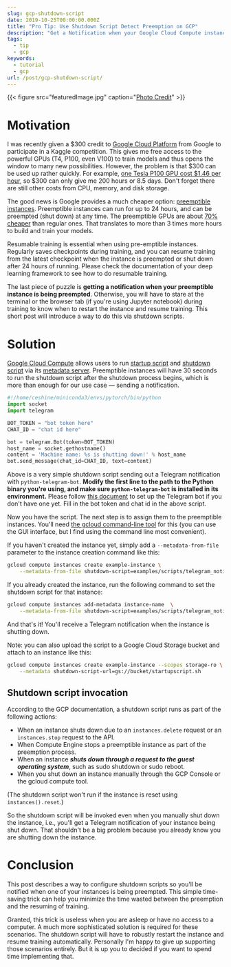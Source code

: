 ```yaml
---
slug: gcp-shutdown-script
date: 2019-10-25T00:00:00.000Z
title: "Pro Tip: Use Shutdown Script Detect Preemption on GCP"
description: "Get a Notification when your Google Cloud Compute instance is preempted"
tags:
  - tip
  - gcp
keywords:
  - tutorial
  - gcp
url: /post/gcp-shutdown-script/
---
```


{{< figure src="featuredImage.jpg" caption="[Photo Credit](https://pixabay.com/photos/panda-red-panda-bear-cat-4546244/)" >}}

# Motivation

I was recently given a $300 credit to [Google Cloud Platform](https://cloud.google.com/) from Google to participate in a Kaggle competition. This gives me free access to the powerful GPUs (T4, P100, even V100) to train models and thus opens the window to many new possibilities. However, the problem is that $300 can be used up rather quickly. For example, [one Tesla P100 GPU cost \$1.46 per hour](https://cloud.google.com/compute/gpus-pricing), so \$300 can only give me 200 hours or 8.5 days. Don't forget there are still other costs from CPU, memory, and disk storage.

The good news is Google provides a much cheaper option: [preemptible instances](https://cloud.google.com/preemptible-vms/). Preemptible instances can run for up to 24 hours, and can be preempted (shut down) at any time. The preemptible GPUs are about [70% cheaper](https://cloud.google.com/compute/gpus-pricing) than regular ones. That translates to more than 3 times more hours to build and train your models.

Resumable training is essential when using pre-emptible instances. Regularly saves checkpoints during training, and you can resume training from the latest checkpoint when the instance is preempted or shut down after 24 hours of running. Please check the documentation of your deep learning framework to see how to do resumable training.

The last piece of puzzle is **getting a notification when your preemptible instance is being preempted**. Otherwise, you will have to stare at the terminal or the browser tab (if you're using Jupyter notebook) during training to know when to restart the instance and resume training. This short post will introduce a way to do this via shutdown scripts.

# Solution

[Google Cloud Compute](https://cloud.google.com/compute/) allows users to run [startup script](https://cloud.google.com/compute/docs/startupscript) and [shutdown script](https://cloud.google.com/compute/docs/shutdownscript) via its [metadata server](https://cloud.google.com/compute/docs/storing-retrieving-metadata). Preemptible instances will have 30 seconds to run the shutdown script after the shutdown process begins, which is more than enough for our use case — sending a notification.

```python
#!/home/ceshine/miniconda3/envs/pytorch/bin/python
import socket
import telegram

BOT_TOKEN = "bot token here"
CHAT_ID = "chat id here"

bot = telegram.Bot(token=BOT_TOKEN)
host_name = socket.gethostname()
content = 'Machine name: %s is shutting down!' % host_name
bot.send_message(chat_id=CHAT_ID, text=content)
```

Above is a very simple shutdown script sending out a Telegram notification with `python-telegram-bot`. **Modify the first line to the path to the Python binary you're using, and make sure `python-telegram-bot` is installed in its environment.** Please follow [this document](https://github.com/python-telegram-bot/python-telegram-bot/wiki/Extensions-%E2%80%93-Your-first-Bot) to set up the Telegram bot if you don't have one yet. Fill in the bot token and chat id in the above script.

Now you have the script. The next step is to assign them to the preemptible instances. You'll need [the gcloud command-line tool](https://cloud.google.com/functions/docs/quickstart) for this (you can use the GUI interface, but I find using the command line most convenient).

If you haven't created the instance yet, simply add a `--metadata-from-file` parameter to the instance creation command like this:

```bash
gcloud compute instances create example-instance \
    --metadata-from-file shutdown-script=examples/scripts/telegram_notification.py
```

If you already created the instance, run the following command to set the shutdown script for that instance:

```bash
gcloud compute instances add-metadata instance-name  \
    --metadata-from-file shutdown-script=examples/scripts/telegram_notification.py
```

And that's it! You'll receive a Telegram notification when the instance is shutting down.

Note: you can also upload the script to a Google Cloud Storage bucket and attach to an instance like this:

```bash
gcloud compute instances create example-instance --scopes storage-ro \
    --metadata shutdown-script-url=gs://bucket/startupscript.sh
```

## Shutdown script invocation

According to the GCP documentation, a shutdown script runs as part of the following actions:

- When an instance shuts down due to an `instances.delete` request or an `instances.stop` request to the API.
- When Compute Engine stops a preemptible instance as part of the preemption process.
- When an instance **_shuts down through a request to the guest operating system_**, such as sudo shutdown or sudo reboot.
- When you shut down an instance manually through the GCP Console or the gcloud compute tool.

(The shutdown script won't run if the instance is reset using `instances().reset`.)

So the shutdown script will be invoked even when you manually shut down the instance, i.e., you'll get a Telegram notification of your instance being shut down. That shouldn't be a big problem because you already know you are shutting down the instance.

# Conclusion

This post describes a way to configure shutdown scripts so you'll be notified when one of your instances is being preempted. This simple time-saving trick can help you minimize the time wasted between the preemption and the resuming of training.

Granted, this trick is useless when you are asleep or have no access to a computer. A much more sophisticated solution is required for these scenarios. The shutdown script will have to robustly restart the instance and resume training automatically. Personally I'm happy to give up supporting those scenarios entirely. But it is up you to decided if you want to spend time implementing that.
